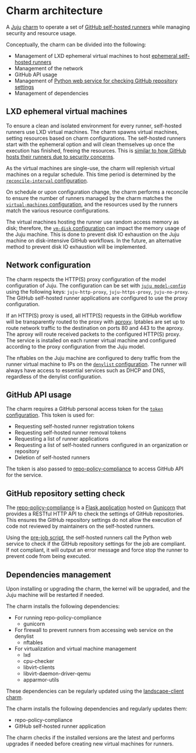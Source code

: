 # Charm architecture

A [Juju](https://juju.is/) [charm](https://juju.is/docs/olm/charmed-operators) to operate a set of [GitHub self-hosted runners](https://docs.github.com/en/actions/hosting-your-own-runners/managing-self-hosted-runners/about-self-hosted-runners) while managing security and resource usage.

Conceptually, the charm can be divided into the following:

- Management of LXD ephemeral virtual machines to host [ephemeral self-hosted runners](https://docs.github.com/en/actions/hosting-your-own-runners/managing-self-hosted-runners/autoscaling-with-self-hosted-runners#using-ephemeral-runners-for-autoscaling)
- Management of the network
- GitHub API usage
- Management of [Python web service for checking GitHub repository settings](https://github.com/canonical/repo-policy-compliance)
- Management of dependencies

## LXD ephemeral virtual machines

To ensure a clean and isolated environment for every runner, self-hosted runners use LXD virtual machines. The charm spawns virtual machines, setting resources based on charm configurations. The self-hosted runners start with the ephemeral option and will clean themselves up once the execution has finished, freeing the resources. This is [similar to how GitHub hosts their runners due to security concerns](https://docs.github.com/en/actions/hosting-your-own-runners/managing-self-hosted-runners/about-self-hosted-runners#self-hosted-runner-security). 

As the virtual machines are single-use, the charm will replenish virtual machines on a regular schedule. This time period is determined by the [`reconcile-interval` configuration](https://charmhub.io/github-runner/configure#reconcile-interval).

On schedule or upon configuration change, the charm performs a reconcile to ensure the number of runners managed by the charm matches the [`virtual-machines` configuration](https://charmhub.io/github-runner/configure#virtual-machines), and the resources used by the runners match the various resource configurations.

The virtual machines hosting the runner use random access memory as disk; therefore, the [`vm-disk` configuration](https://charmhub.io/github-runner/configure#vm-disk) can impact the memory usage of the Juju machine. This is done to prevent disk IO exhaustion on the Juju machine on disk-intensive GitHub workflows. In the future, an alternative method to prevent disk IO exhaustion will be implemented.

## Network configuration

The charm respects the HTTP(S) proxy configuration of the model configuration of Juju. The configuration can be set with [`juju model-config`](https://juju.is/docs/juju/juju-model-config) using the following keys: `juju-http-proxy`, `juju-https-proxy`, `juju-no-proxy`. The GitHub self-hosted runner applications are configured to use the proxy configuration.

If an HTTP(S) proxy is used, all HTTP(S) requests in the GitHub workflow will be transparently routed to the proxy with [aproxy](https://github.com/canonical/aproxy). Iptables are set up to route network traffic to the destination on ports 80 and 443 to the aproxy. The aproxy will route received packets to the configured HTTP(S) proxy. The service is installed on each runner virtual machine and configured according to the proxy configuration from the Juju model.

The nftables on the Juju machine are configured to deny traffic from the runner virtual machine to IPs on the [`denylist` configuration](https://charmhub.io/github-runner/configure#denylist). The runner will always have access to essential services such as DHCP and DNS, regardless of the denylist configuration.


## GitHub API usage

The charm requires a GitHub personal access token for the [`token` configuration](https://charmhub.io/github-runner/configure#token). This token is used for:

- Requesting self-hosted runner registration tokens
- Requesting self-hosted runner removal tokens
- Requesting a list of runner applications
- Requesting a list of self-hosted runners configured in an organization or repository
- Deletion of self-hosted runners

The token is also passed to [repo-policy-compliance](https://github.com/canonical/repo-policy-compliance) to access GitHub API for the service.

## GitHub repository setting check

The [repo-policy-compliance](https://github.com/canonical/repo-policy-compliance) is a [Flask application](https://flask.palletsprojects.com/) hosted on [Gunicorn](https://gunicorn.org/) that provides a RESTful HTTP API to check the settings of GitHub repositories. This ensures the GitHub repository settings do not allow the execution of code not reviewed by maintainers on the self-hosted runners.

Using the [pre-job script](https://docs.github.com/en/actions/hosting-your-own-runners/managing-self-hosted-runners/running-scripts-before-or-after-a-job#about-pre--and-post-job-scripts), the self-hosted runners call the Python web service to check if the GitHub repository settings for the job are compliant. If not compliant, it will output an error message and force stop the runner to prevent code from being executed.

## Dependencies management

Upon installing or upgrading the charm, the kernel will be upgraded, and the Juju machine will be restarted if needed.

The charm installs the following dependencies:

- For running repo-policy-compliance
  - gunicorn
- For firewall to prevent runners from accessing web service on the denylist
  - nftables
- For virtualization and virtual machine management
  - lxd
  - cpu-checker
  - libvirt-clients
  - libvirt-daemon-driver-qemu
  - apparmor-utils

These dependencies can be regularly updated using the [landscape-client charm](https://charmhub.io/landscape-client).

The charm installs the following dependencies and regularly updates them:

- repo-policy-compliance
- GitHub self-hosted runner application

The charm checks if the installed versions are the latest and performs upgrades if needed before creating new virtual machines for runners.
